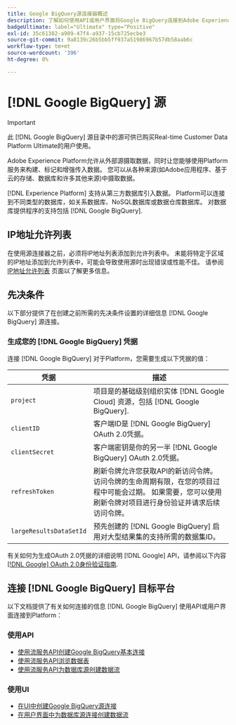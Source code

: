 ```yaml
---
title: Google BigQuery源连接器概述
description: 了解如何使用API或用户界面将Google BigQuery连接到Adobe Experience Platform。
badgeUltimate: label="Ultimate" type="Positive"
exl-id: 35c61382-a909-47f4-a937-15cb725ecbe3
source-git-commit: 9a8139c26b5bb5ff937a51986967b57db58aab6c
workflow-type: tm+mt
source-wordcount: '396'
ht-degree: 0%

---
```


# [!DNL Google BigQuery] 源

>[!IMPORTANT]
>
>此 [!DNL Google BigQuery] 源目录中的源可供已购买Real-time Customer Data Platform Ultimate的用户使用。

Adobe Experience Platform允许从外部源摄取数据，同时让您能够使用Platform服务来构建、标记和增强传入数据。 您可以从各种来源(如Adobe应用程序、基于云的存储、数据库和许多其他来源)中摄取数据。

[!DNL Experience Platform] 支持从第三方数据库引入数据。 Platform可以连接到不同类型的数据库，如关系数据库、NoSQL数据库或数据仓库数据库。 对数据库提供程序的支持包括 [!DNL Google BigQuery].

## IP地址允许列表

在使用源连接器之前，必须将IP地址列表添加到允许列表中。 未能将特定于区域的IP地址添加到允许列表中，可能会导致使用源时出现错误或性能不佳。 请参阅 [IP地址允许列表](../../ip-address-allow-list.md) 页面以了解更多信息。

## 先决条件

以下部分提供了在创建之前所需的先决条件设置的详细信息 [!DNL Google BigQuery] 源连接。

### 生成您的 [!DNL Google BigQuery] 凭据

连接 [!DNL Google BigQuery] 对于Platform，您需要生成以下凭据的值：

| 凭据 | 描述 |
| ---------- | ----------- |
| `project` | 项目是的基础级别组织实体 [!DNL Google Cloud] 资源，包括 [!DNL Google BigQuery]. |
| `clientID` | 客户端ID是 [!DNL Google BigQuery] OAuth 2.0凭据。 |
| `clientSecret` | 客户端密钥是你的另一半 [!DNL Google BigQuery] OAuth 2.0凭据。 |
| `refreshToken` | 刷新令牌允许您获取API的新访问令牌。 访问令牌的生命周期有限，在您的项目过程中可能会过期。 如果需要，您可以使用刷新令牌对项目进行身份验证并请求后续访问令牌。 |
| `largeResultsDataSetId` | 预先创建的  [!DNL Google BigQuery] 启用对大型结果集的支持所需的数据集ID。 |

有关如何为生成OAuth 2.0凭据的详细说明 [!DNL Google] API，请参阅以下内容 [[!DNL Google] OAuth 2.0身份验证指南](https://developers.google.com/identity/protocols/oauth2).

## 连接 [!DNL Google BigQuery] 目标平台

以下文档提供了有关如何连接的信息 [!DNL Google BigQuery] 使用API或用户界面连接到Platform：

### 使用API

- [使用流服务API创建Google BigQuery基本连接](../../tutorials/api/create/databases/bigquery.md)
- [使用流服务API浏览数据表](../../tutorials/api/explore/tabular.md)
- [使用流服务API为数据库源创建数据流](../../tutorials/api/collect/database-nosql.md)

### 使用UI

- [在UI中创建Google BigQuery源连接](../../tutorials/ui/create/databases/bigquery.md)
- [在用户界面中为数据库源连接创建数据流](../../tutorials/ui/dataflow/databases.md)
